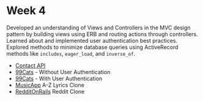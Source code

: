 # Week 4
Developed an understanding of Views and Controllers in the MVC design pattern by building views using ERB and routing actions through controllers. Learned about and implemented user authentication best practices. Explored methods to minimize database queries using ActiveRecord methods like `includes`, `eager_load`, and `inverse_of`.

* [Contact API](w4d1/contats_api-master)
* [99Cats](w4d2/Cats99) - Without User Authentication
* [99Cats](w4d3/NinetyNineCats) - With User Authentication
* [MusicApp](http://github.com/waltertan12/MusicApp) A-Z Lyrics Clone
* [RedditOnRails](http://github.com/waltertan12/RedditOnRails) Reddit Clone